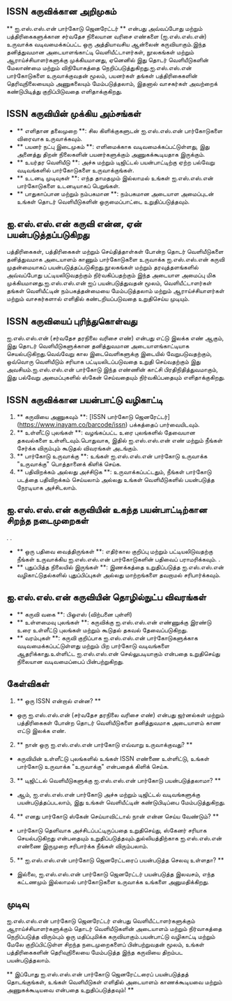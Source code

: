 ## ISSN கருவிக்கான அறிமுகம்

** ஐ.எஸ்.எஸ்.என் பார்கோடு ஜெனரேட்டர் ** என்பது அவ்வப்போது மற்றும் பத்திரிகைகளுக்கான சர்வதேச நிலையான வரிசை எண்களை (ஐ.எஸ்.எஸ்.என்) உருவாக்க வடிவமைக்கப்பட்ட ஒரு அத்தியாவசிய ஆன்லைன் கருவியாகும்.இந்த தனித்துவமான அடையாளங்காட்டி வெளியீட்டாளர்கள், நூலகங்கள் மற்றும் ஆராய்ச்சியாளர்களுக்கு முக்கியமானது, ஏனெனில் இது தொடர் வெளியீடுகளின் மேலாண்மை மற்றும் விநியோகத்தை நெறிப்படுத்துகிறது.ஐ.எஸ்.எஸ்.என் பார்கோடுகளை உருவாக்குவதன் மூலம், பயனர்கள் தங்கள் பத்திரிகைகளின் தெரிவுநிலையையும் அணுகலையும் மேம்படுத்தலாம், இதனால் வாசகர்கள் அவற்றைக் கண்டுபிடித்து குறிப்பிடுவதை எளிதாக்குகிறது.

## ISSN கருவியின் முக்கிய அம்சங்கள்

- ** எளிதான தலைமுறை **: சில கிளிக்குகளுடன் ஐ.எஸ்.எஸ்.என் பார்கோடுகளை விரைவாக உருவாக்கவும்.
- ** பயனர் நட்பு இடைமுகம் **: எளிமைக்காக வடிவமைக்கப்பட்டுள்ளது, இது அனைத்து திறன் நிலைகளின் பயனர்களுக்கும் அணுகக்கூடியதாக இருக்கும்.
- ** உயர்தர வெளியீடு **: அச்சு மற்றும் டிஜிட்டல் பயன்பாட்டிற்கு ஏற்ற பல்வேறு வடிவங்களில் பார்கோடுகளை உருவாக்குங்கள்.
- ** உடனடி முடிவுகள் **: எந்த தாமதமும் இல்லாமல் உங்கள் ஐ.எஸ்.எஸ்.என் பார்கோடுகளை உடனடியாகப் பெறுங்கள்.
- ** பாதுகாப்பான மற்றும் நம்பகமான **: நம்பகமான அடையாள அமைப்புடன் உங்கள் தொடர் வெளியீடுகளின் ஒருமைப்பாட்டை உறுதிப்படுத்தவும்.

## ஐ.எஸ்.எஸ்.என் கருவி என்ன, ஏன் பயன்படுத்தப்படுகிறது

பத்திரிகைகள், பத்திரிகைகள் மற்றும் செய்தித்தாள்கள் போன்ற தொடர் வெளியீடுகளை தனித்துவமாக அடையாளம் காணும் பார்கோடுகளை உருவாக்க ஐ.எஸ்.எஸ்.என் கருவி முதன்மையாகப் பயன்படுத்தப்படுகிறது.நூலகங்கள் மற்றும் தரவுத்தளங்களில் அவ்வப்போது பட்டியலிடுவதற்கும் நிர்வகிப்பதற்கும் இந்த அடையாள அமைப்பு மிக முக்கியமானது.ஐ.எஸ்.எஸ்.என் ஐப் பயன்படுத்துவதன் மூலம், வெளியீட்டாளர்கள் தங்கள் வெளியீட்டின் நம்பகத்தன்மையை மேம்படுத்தலாம் மற்றும் ஆராய்ச்சியாளர்கள் மற்றும் வாசகர்களால் எளிதில் கண்டறியப்படுவதை உறுதிசெய்ய முடியும்.

## ISSN கருவியைப் புரிந்துகொள்வது

ஐ.எஸ்.எஸ்.என் (சர்வதேச தரநிலை வரிசை எண்) என்பது எட்டு இலக்க எண் ஆகும், இது தொடர் வெளியீடுகளுக்கான தனித்துவமான அடையாளங்காட்டியாக செயல்படுகிறது.வெவ்வேறு கால இடைவெளிகளுக்கு இடையில் வேறுபடுவதற்கும், ஒவ்வொரு வெளியீடும் சரியாக பட்டியலிடப்படுவதை உறுதி செய்வதற்கும் இது அவசியம்.ஐ.எஸ்.எஸ்.என் பார்கோடு இந்த எண்ணின் காட்சி பிரதிநிதித்துவமாகும், இது பல்வேறு அமைப்புகளில் ஸ்கேன் செய்வதையும் நிர்வகிப்பதையும் எளிதாக்குகிறது.

## ISSN கருவிக்கான பயன்பாட்டு வழிகாட்டி

1. ** கருவியை அணுகவும் **: [ISSN பார்கோடு ஜெனரேட்டர்] (https://www.inayam.co/barcode/issn) பக்கத்தைப் பார்வையிடவும்.
2. ** உள்ளீட்டு புலங்கள் **: வழங்கப்பட்ட உரை புலங்களில் தேவையான தகவல்களை உள்ளிடவும்.பொதுவாக, இதில் ஐ.எஸ்.எஸ்.என் எண் மற்றும் நீங்கள் சேர்க்க விரும்பும் கூடுதல் விவரங்கள் அடங்கும்.
3. ** பார்கோடு உருவாக்கு **: உங்கள் ஐ.எஸ்.எஸ்.என் பார்கோடு உருவாக்க "உருவாக்கு" பொத்தானைக் கிளிக் செய்க.
4. ** பதிவிறக்கம் அல்லது அச்சிடுக **: உருவாக்கப்பட்டதும், நீங்கள் பார்கோடு படத்தை பதிவிறக்கம் செய்யலாம் அல்லது உங்கள் வெளியீடுகளில் பயன்படுத்த நேரடியாக அச்சிடலாம்.

## ஐ.எஸ்.எஸ்.என் கருவியின் உகந்த பயன்பாட்டிற்கான சிறந்த நடைமுறைகள்

.
.
- ** ஒரு பதிவை வைத்திருங்கள் **: எதிர்கால குறிப்பு மற்றும் பட்டியலிடுவதற்கு நீங்கள் உருவாக்கிய ஐ.எஸ்.எஸ்.என் பார்கோடுகளின் பதிவைப் பராமரிக்கவும்.
.
- ** புதுப்பித்த நிலையில் இருங்கள் **: இணக்கத்தை உறுதிப்படுத்த ஐ.எஸ்.எஸ்.என் வழிகாட்டுதல்களில் புதுப்பிப்புகள் அல்லது மாற்றங்களை தவறாமல் சரிபார்க்கவும்.

## ஐ.எஸ்.எஸ்.என் கருவியின் தொழில்நுட்ப விவரங்கள்

- ** கருவி வகை **: பிஓஎஸ் (விற்பனை புள்ளி)
- ** உள்ளமைவு புலங்கள் **: கருவிக்கு ஐ.எஸ்.எஸ்.என் எண்ணுக்கு இரண்டு உரை உள்ளீட்டு புலங்கள் மற்றும் கூடுதல் தகவல் தேவைப்படுகிறது.
- ** வரம்புகள் **: கருவி குறிப்பாக ஐ.எஸ்.எஸ்.என் பார்கோடுகளுக்காக வடிவமைக்கப்பட்டுள்ளது மற்றும் பிற பார்கோடு வடிவங்களை ஆதரிக்காது.உள்ளிட்ட ஐ.எஸ்.எஸ்.என் செல்லுபடியாகும் என்பதை உறுதிசெய்து நிலையான வடிவமைப்பைப் பின்பற்றுகிறது.

## கேள்விகள்

1. ** ஒரு ISSN என்றால் என்ன? **
- ஒரு ஐ.எஸ்.எஸ்.என் (சர்வதேச தரநிலை வரிசை எண்) என்பது ஜர்னல்கள் மற்றும் பத்திரிகைகள் போன்ற தொடர் வெளியீடுகளை தனித்துவமாக அடையாளம் காண எட்டு இலக்க எண்.

2. ** நான் ஒரு ஐ.எஸ்.எஸ்.என் பார்கோடு எவ்வாறு உருவாக்குவது? **
- கருவியின் உள்ளீட்டு புலங்களில் உங்கள் ISSN எண்ணை உள்ளிட்டு, உங்கள் பார்கோடு உருவாக்க "உருவாக்கு" என்பதைக் கிளிக் செய்க.

3. ** டிஜிட்டல் வெளியீடுகளுக்கு ஐ.எஸ்.எஸ்.என் பார்கோடு பயன்படுத்தலாமா? **
- ஆம், ஐ.எஸ்.எஸ்.என் பார்கோடு அச்சு மற்றும் டிஜிட்டல் வடிவங்களுக்கு பயன்படுத்தப்படலாம், இது உங்கள் வெளியீட்டின் கண்டுபிடிப்பை மேம்படுத்துகிறது.

4. ** எனது பார்கோடு ஸ்கேன் செய்யாவிட்டால் நான் என்ன செய்ய வேண்டும்? **
- பார்கோடு தெளிவாக அச்சிடப்பட்டிருப்பதை உறுதிசெய்து, ஸ்கேனர் சரியாக செயல்படுகிறது என்பதையும் உறுதிப்படுத்தவும்.துல்லியத்திற்காக ஐ.எஸ்.எஸ்.என் எண்ணை இருமுறை சரிபார்க்க நீங்கள் விரும்பலாம்.

5. ** ஐ.எஸ்.எஸ்.என் பார்கோடு ஜெனரேட்டரைப் பயன்படுத்த செலவு உள்ளதா? **
- இல்லை, ஐ.எஸ்.எஸ்.என் பார்கோடு ஜெனரேட்டர் பயன்படுத்த இலவசம், எந்த கட்டணமும் இல்லாமல் பார்கோடுகளை உருவாக்க உங்களை அனுமதிக்கிறது.

## முடிவு

ஐ.எஸ்.எஸ்.என் பார்கோடு ஜெனரேட்டர் என்பது வெளியீட்டாளர்களுக்கும் ஆராய்ச்சியாளர்களுக்கும் தொடர் வெளியீடுகளின் அடையாளம் மற்றும் நிர்வாகத்தை நெறிப்படுத்த விரும்பும் ஒரு மதிப்புமிக்க கருவியாகும்.பயன்பாட்டு வழிகாட்டி மற்றும் மேலே குறிப்பிட்டுள்ள சிறந்த நடைமுறைகளைப் பின்பற்றுவதன் மூலம், உங்கள் பத்திரிகைகளின் தெரிவுநிலையை மேம்படுத்த இந்த கருவியை திறம்பட பயன்படுத்தலாம்.

** இப்போது ஐ.எஸ்.எஸ்.என் பார்கோடு ஜெனரேட்டரைப் பயன்படுத்தத் தொடங்குங்கள், உங்கள் வெளியீடுகள் எளிதில் அடையாளம் காணக்கூடியவை மற்றும் அணுகக்கூடியவை என்பதை உறுதிப்படுத்தவும்! **